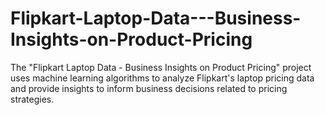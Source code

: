 # Flipkart-Laptop-Data---Business-Insights-on-Product-Pricing
The "Flipkart Laptop Data - Business Insights on Product Pricing" project uses machine learning algorithms to analyze Flipkart's laptop pricing data and provide insights to inform business decisions related to pricing strategies.
